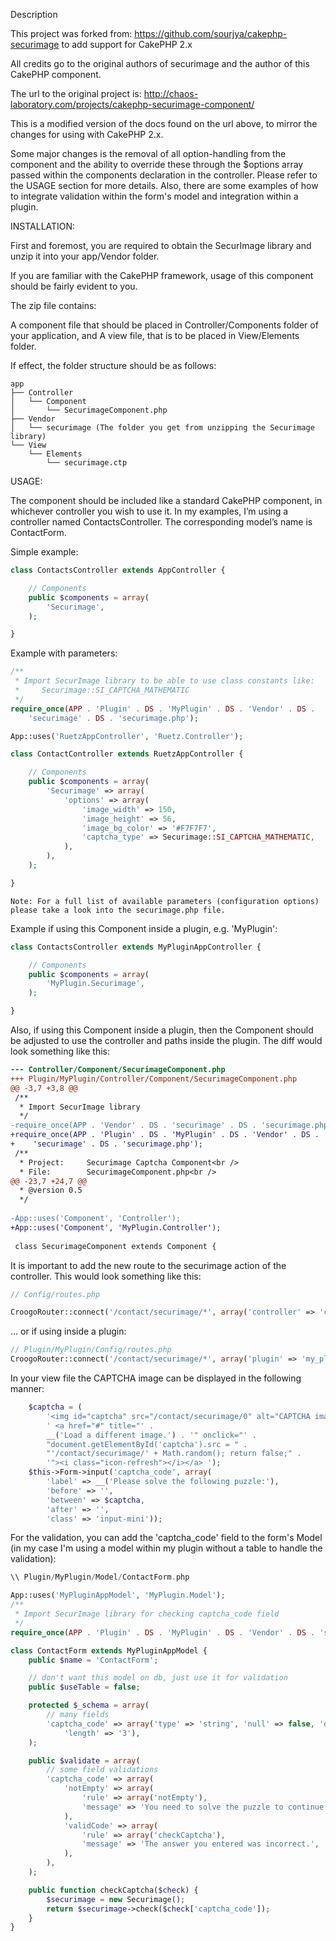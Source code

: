 Description

This project was forked from:
https://github.com/sourjya/cakephp-securimage
to add support for CakePHP 2.x

All credits go to the original authors of securimage and the author of this
CakePHP component.

The url to the original project is:
http://chaos-laboratory.com/projects/cakephp-securimage-component/

This is a modified version of the docs found on the url above, to
mirror the changes for using with CakePHP 2.x.

Some major changes is the removal of all option-handling from the component
and the ability to override these through the $options array passed within the
components declaration in the controller. Please refer to the USAGE section for
more details. Also, there are some examples of how to integrate validation within
the form's model and integration within a plugin.


INSTALLATION:

First and foremost, you are required to obtain the SecurImage library and unzip
it into your app/Vendor folder.

If you are familiar with the CakePHP framework, usage of this component should
be fairly evident to you.

The zip file contains:

A component file that should be placed in Controller/Components folder of your
application, and A view file, that is to be placed in View/Elements folder.

If effect, the folder structure should be as follows:

```
app
├── Controller
│   └── Component
│       └── SecurimageComponent.php
├── Vendor
│   └── securimage (The folder you get from unzipping the Securimage library)
└── View
    └── Elements
        └── securimage.ctp
```

USAGE:

The component should be included like a standard CakePHP component, in
whichever controller you wish to use it. In my examples, I’m using a controller
named ContactsController. The corresponding model’s name is ContactForm.

Simple example:

```php
class ContactsController extends AppController {

    // Components
    public $components = array(
        'Securimage',
    );

}
```

Example with parameters:

```php
/**
 * Import SecurImage library to be able to use class constants like:
 *     Securimage::SI_CAPTCHA_MATHEMATIC
 */
require_once(APP . 'Plugin' . DS . 'MyPlugin' . DS . 'Vendor' . DS . 
    'securimage' . DS . 'securimage.php');

App::uses('RuetzAppController', 'Ruetz.Controller');

class ContactController extends RuetzAppController {

    // Components
    public $components = array(
        'Securimage' => array(
            'options' => array(
                'image_width' => 150,
                'image_height' => 56,
                'image_bg_color' => '#F7F7F7',
                'captcha_type' => Securimage::SI_CAPTCHA_MATHEMATIC,
            ),
        ),
    );

}
```

    Note: For a full list of available parameters (configuration options)
    please take a look into the securimage.php file.
    



Example if using this Component inside a plugin, e.g. 'MyPlugin':

```php
class ContactsController extends MyPluginAppController {

    // Components
    public $components = array(
        'MyPlugin.Securimage',
    );

}
```

Also, if using this Component inside a plugin, then the Component should be
adjusted to use the controller and paths inside the plugin. The diff would look
something like this:

```diff
--- Controller/Component/SecurimageComponent.php
+++ Plugin/MyPlugin/Controller/Component/SecurimageComponent.php
@@ -3,7 +3,8 @@
 /**
  * Import SecurImage library
  */
-require_once(APP . 'Vendor' . DS . 'securimage' . DS . 'securimage.php');
+require_once(APP . 'Plugin' . DS . 'MyPlugin' . DS . 'Vendor' . DS .
+    'securimage' . DS . 'securimage.php');
 /**
  * Project:     Securimage Captcha Component<br />
  * File:        SecurimageComponent.php<br />
@@ -23,7 +24,7 @@
  * @version 0.5
  */
 
-App::uses('Component', 'Controller');
+App::uses('Component', 'MyPlugin.Controller');
 
 class SecurimageComponent extends Component {
```

It is important to add the new route to the securimage action of the
controller. This would look something like this:

```php
// Config/routes.php

CroogoRouter::connect('/contact/securimage/*', array('controller' => 'contact', 'action' => 'securimage'));

```
... or if using inside a plugin:

```php
// Plugin/MyPlugin/Config/routes.php
CroogoRouter::connect('/contact/securimage/*', array('plugin' => 'my_plugin', 'controller' => 'contact', 'action' => 'securimage'));

```

In your view file the CAPTCHA image can be displayed in the following manner:

```php
    $captcha = (
        '<img id="captcha" src="/contact/securimage/0" alt="CAPTCHA image" />' . 
        ' <a href="#" title="' . 
        __('Load a different image.') . '" onclick="' .
        "document.getElementById('captcha').src = " .
        "'/contact/securimage/' + Math.random(); return false;" .
        '"><i class="icon-refresh"></i></a> ');
    $this->Form->input('captcha_code', array(
        'label' => __('Please solve the following puzzle:'),
        'before' => '',
        'between' => $captcha,
        'after' => '',
        'class' => 'input-mini'));

```

For the validation, you can add the 'captcha_code' field to the form's Model (in my
case I'm using a model within my plugin without a table to handle the validation):

```php
\\ Plugin/MyPlugin/Model/ContactForm.php

App::uses('MyPluginAppModel', 'MyPlugin.Model');
/**
 * Import SecurImage library for checking captcha_code field
 */
require_once(APP . 'Plugin' . DS . 'MyPlugin' . DS . 'Vendor' . DS . 'securimage' . DS . 'securimage.php');

class ContactForm extends MyPluginAppModel {
    public $name = 'ContactForm';

    // don't want this model on db, just use it for validation
    public $useTable = false;

    protected $_schema = array(
        // many fields
        'captcha_code' => array('type' => 'string', 'null' => false, 'default' => '',
            'length' => '3'),
    );

    public $validate = array(
        // some field validations
        'captcha_code' => array(
            'notEmpty' => array(
                'rule' => array('notEmpty'),
                'message' => 'You need to solve the puzzle to continue.',
            ),
            'validCode' => array(
                'rule' => array('checkCaptcha'),
                'message' => 'The answer you entered was incorrect.',
            ),
        ),
    );

    public function checkCaptcha($check) {
        $securimage = new Securimage();
        return $securimage->check($check['captcha_code']);
    }
}
```
